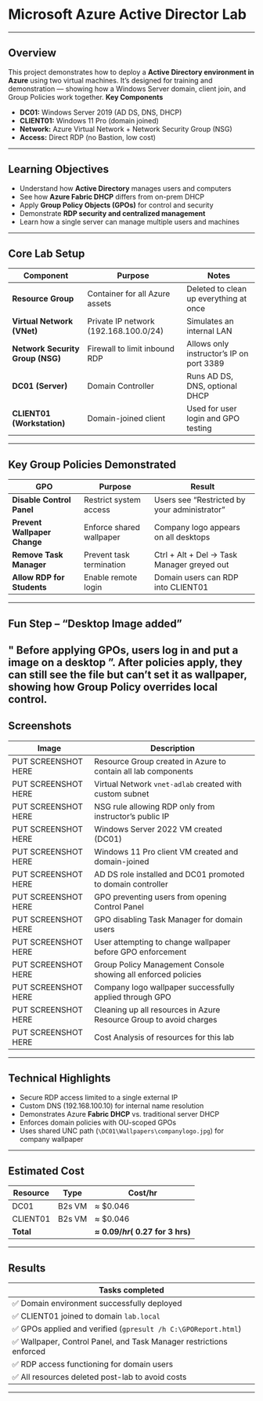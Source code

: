 # Microsoft Azure Active Director Lab
---
## Overview
This project demonstrates how to deploy a **Active Directory environment in Azure** using two virtual machines.
It’s designed for training and demonstration — showing how a Windows Server domain, client join, and Group Policies work together.
**Key Components**
- **DC01:** Windows Server 2019 (AD DS, DNS, DHCP)
- **CLIENT01:** Windows 11 Pro (domain joined)
- **Network:** Azure Virtual Network + Network Security Group (NSG)
- **Access:** Direct RDP (no Bastion, low cost)
---
## Learning Objectives
- Understand how **Active Directory** manages users and computers
- See how **Azure Fabric DHCP** differs from on-prem DHCP
- Apply **Group Policy Objects (GPOs)** for control and security
- Demonstrate **RDP security and centralized management**
- Learn how a single server can manage multiple users and machines
---
## Core Lab Setup
| Component | Purpose | Notes |
|------------|----------|-------|
| **Resource Group** | Container for all Azure assets | Deleted to clean up everything at once |
| **Virtual Network (VNet)** | Private IP network (192.168.100.0/24) | Simulates an internal LAN |
| **Network Security Group (NSG)** | Firewall to limit inbound RDP | Allows only instructor’s IP on port 3389 |
| **DC01 (Server)** | Domain Controller | Runs AD DS, DNS, optional DHCP |
| **CLIENT01 (Workstation)** | Domain-joined client | Used for user login and GPO testing |
---
## Key Group Policies Demonstrated
| GPO | Purpose | Result |
|-----|----------|--------|
| **Disable Control Panel** | Restrict system access | Users see “Restricted by your administrator” |
| **Prevent Wallpaper Change** | Enforce shared wallpaper | Company logo appears on all desktops |
| **Remove Task Manager** | Prevent task termination | Ctrl + Alt + Del → Task Manager greyed out |
| **Allow RDP for Students** | Enable remote login | Domain users can RDP into CLIENT01 |
---
## Fun Step – “Desktop Image added”
**" Before applying GPOs, users log in and put a image on a desktop ”**.
After policies apply, they can still see the file but **can’t set it as wallpaper**, showing how Group Policy overrides local control.
---
## Screenshots
| Image | Description |
|--------|-------------|
| PUT SCREENSHOT HERE| Resource Group created in Azure to contain all lab components |
| PUT SCREENSHOT HERE| Virtual Network `vnet-adlab` created with custom subnet |
| PUT SCREENSHOT HERE| NSG rule allowing RDP only from instructor’s public IP |
| PUT SCREENSHOT HERE| Windows Server 2022 VM created (DC01) |
| PUT SCREENSHOT HERE| Windows 11 Pro client VM created and domain-joined |
| PUT SCREENSHOT HERE| AD DS role installed and DC01 promoted to domain controller |
| PUT SCREENSHOT HERE| GPO preventing users from opening Control Panel |
| PUT SCREENSHOT HERE| GPO disabling Task Manager for domain users |
| PUT SCREENSHOT HERE| User attempting to change wallpaper before GPO enforcement |
| PUT SCREENSHOT HERE| Group Policy Management Console showing all enforced policies |
| PUT SCREENSHOT HERE| Company logo wallpaper successfully applied through GPO |
| PUT SCREENSHOT HERE| Cleaning up all resources in Azure Resource Group to avoid charges |
| PUT SCREENSHOT HERE| Cost Analysis of resources for this lab |
---
## Technical Highlights
- Secure RDP access limited to a single external IP
- Custom DNS (192.168.100.10) for internal name resolution
- Demonstrates Azure **Fabric DHCP** vs. traditional server DHCP
- Enforces domain policies with OU-scoped GPOs
- Uses shared UNC path (`\DC01\Wallpapers\companylogo.jpg`) for company wallpaper
---
## Estimated Cost
| Resource | Type | Cost/hr |
|-----------|------|---------|
| DC01 | B2s VM | ≈ $0.046 |
| CLIENT01 | B2s VM | ≈ $0.046 |
| **Total** | | **≈ $0.09/hr (~$0.27 for 3 hrs)** |
---
## Results
|Tasks completed|
|--------|
|✅ Domain environment successfully deployed|
|✅ CLIENT01 joined to domain `lab.local`|
|✅ GPOs applied and verified (`gpresult /h C:\GPOReport.html`)|
|✅ Wallpaper, Control Panel, and Task Manager restrictions enforced|
|✅ RDP access functioning for domain users|
|✅ All resources deleted post-lab to avoid costs|
---
